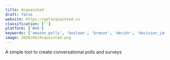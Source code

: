 ```yaml
---
title: Acquainted
draft: false 
website: https://getacquainted.co
classification: ['']
platform: ['Web']
keywords: ['amazon_polly', 'boolean', 'breeze', 'decidr', 'decision_jam', 'google_cloud_text-to-speech', 'lyrebird', 'paperform', 'pollster', 'qstn', 'reddit_poll', 'simple_poll', 'snips_voice_platform', 'subcurrent_hr', 'tally', 'tinypoll', 'twitter_polls', 'vizia', 'yo_polls', 'doopoll', 'tbh', 'uherrd']
image: 2020/04/Acquainted.png
---
```

A simple tool to create conversational polls and surveys